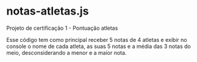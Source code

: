 # notas-atletas.js
Projeto de certificação 1 - Pontuação atletas

Esse código tem como principal receber 5 notas de 4 atletas e exibir no console o nome de cada atleta, as suas 5 notas e a média das 3 notas do meio, desconsiderando a menor e a maior nota.
